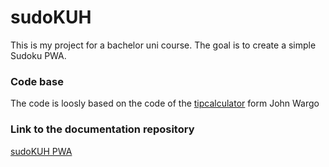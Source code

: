 # sudoKUH  
This is my project for a bachelor uni course. The goal is to create a simple Sudoku PWA.

### Code base
The code is loosly based on the code of the [tipcalculator](https://github.com/johnwargo/pwa-starter-course) form John Wargo

### Link to the documentation repository
[sudoKUH PWA](https://strobobrain.github.io/sudoKUH/) 
